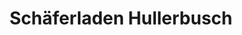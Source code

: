 ---
title: "Schäferladen Hullerbusch"
url: /feldberger-seenlandschaft/schaeferladen-hullerbusch/
shop: Lebensmittel
---